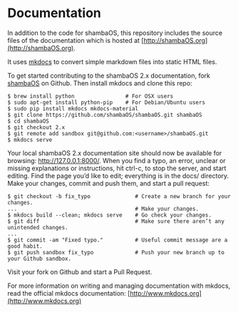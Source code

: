 # Documentation

In addition to the code for shambaOS, this repository includes the source files of the
documentation which is hosted at [http://shambaOS.org](http://shambaOS.org).

It uses [mkdocs](http://www.mkdocs.org) to convert simple markdown files into
static HTML files.

To get started contributing to the shambaOS 2.x documentation, fork
[shambaOS](https://github.com/shambaOS/shambaOS/tree/2.x) on Github. Then install mkdocs and
clone this repo:

    $ brew install python                # For OSX users
    $ sudo apt-get install python-pip    # For Debian/Ubuntu users
    $ sudo pip install mkdocs mkdocs-material
    $ git clone https://github.com/shambaOS/shambaOS.git shambaOS
    $ cd shambaOS
    $ git checkout 2.x
    $ git remote add sandbox git@github.com:<username>/shambaOS.git
    $ mkdocs serve

Your local shambaOS 2.x documentation site should now be available for browsing:
http://127.0.0.1:8000/. When you find a typo, an error, unclear or missing
explanations or instructions, hit ctrl-c, to stop the server, and start editing.
Find the page you’d like to edit; everything is in the docs/ directory. Make
your changes, commit and push them, and start a pull request:

    $ git checkout -b fix_typo              # Create a new branch for your changes.
    ...                                     # Make your changes.
    $ mkdocs build --clean; mkdocs serve    # Go check your changes.
    $ git diff                              # Make sure there aren’t any unintended changes.
    ...
    $ git commit -am "Fixed typo."          # Useful commit message are a good habit.
    $ git push sandbox fix_typo             # Push your new branch up to your Github sandbox.

Visit your fork on Github and start a Pull Request.

For more information on writing and managing documentation with mkdocs, read the
official mkdocs documentation: [http://www.mkdocs.org](http://www.mkdocs.org)
